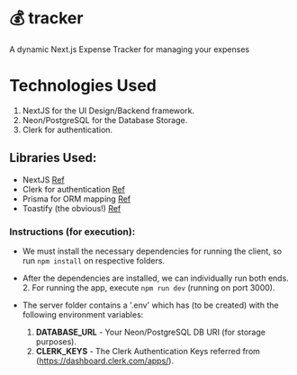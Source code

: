 # 💰 tracker

A dynamic Next.js Expense Tracker for managing your expenses

# Technologies Used
1. NextJS for the UI Design/Backend framework.
2. Neon/PostgreSQL for the Database Storage.
3. Clerk for authentication.

## Libraries Used:
- NextJS [Ref](https://nextjs.org/docs)
- Clerk for authentication [Ref](https://dashboard.clerk.com/)
- Prisma for ORM mapping [Ref](https://www.prisma.io/)
- Toastify (the obvious!) [Ref](https://www.npmjs.com/package/react-toastify)


### Instructions (for execution):
- We must install the necessary dependencies for running the client, so run `npm install` on respective folders.
- After the dependencies are installed, we can individually run both ends.
  2. For running the app, execute `npm run dev` (running on port 3000).

- The server folder contains a '.env' which has (to be created) with the following environment variables:
  1. **DATABASE_URL** - Your Neon/PostgreSQL DB URI (for storage purposes).
  2. **CLERK_KEYS** - The Clerk Authentication Keys referred from (https://dashboard.clerk.com/apps/).
